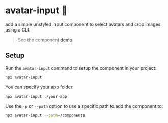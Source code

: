 # avatar-input 🔲

add a simple unstyled input component to select avatars and crop images using a CLI.

> See the component [demo](https://malkiii.github.io/avatar-input).

## Setup

Run the `avatar-input` command to setup the component in your project:

```bash
npx avatar-input
```

You can specify your app folder:

```bash
npx avatar-input ./your-app
```

Use the `-p` or `--path` option to use a specific path to add the component to:

```sh
npx avatar-input --path=/components
```
